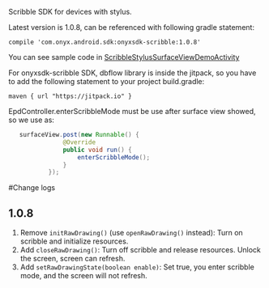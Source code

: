 Scribble SDK for devices with stylus.

Latest version is 1.0.8, can be referenced with following gradle statement:

    compile 'com.onyx.android.sdk:onyxsdk-scribble:1.0.8'

You can see sample code in [ScribbleStylusSurfaceViewDemoActivity](https://github.com/onyx-intl/OnyxAndroidSample/blob/master/app/sample/src/main/java/com/onyx/android/sample/ScribbleStylusSurfaceViewDemoActivity.java) 

For onyxsdk-scribble SDK, dbflow library is inside the jitpack, so you have to add the following statement to your project build.gradle:

   `maven { url "https://jitpack.io" }`

EpdController.enterScribbleMode must be use after surface view showed, so we use as:
```java
   surfaceView.post(new Runnable() {
               @Override
               public void run() {
                   enterScribbleMode();
               }
           });
```
#Change logs

## 1.0.8
1. Remove `initRawDrawing()` (use `openRawDrawing()` instead): Turn on scribble and initialize resources.
2. Add `closeRawDrawing()`: Turn off scribble and release resources. Unlock the screen, screen can refresh.
3. Add `setRawDrawingState(boolean enable)`: Set true, you enter scribble mode, and the screen will not refresh.
